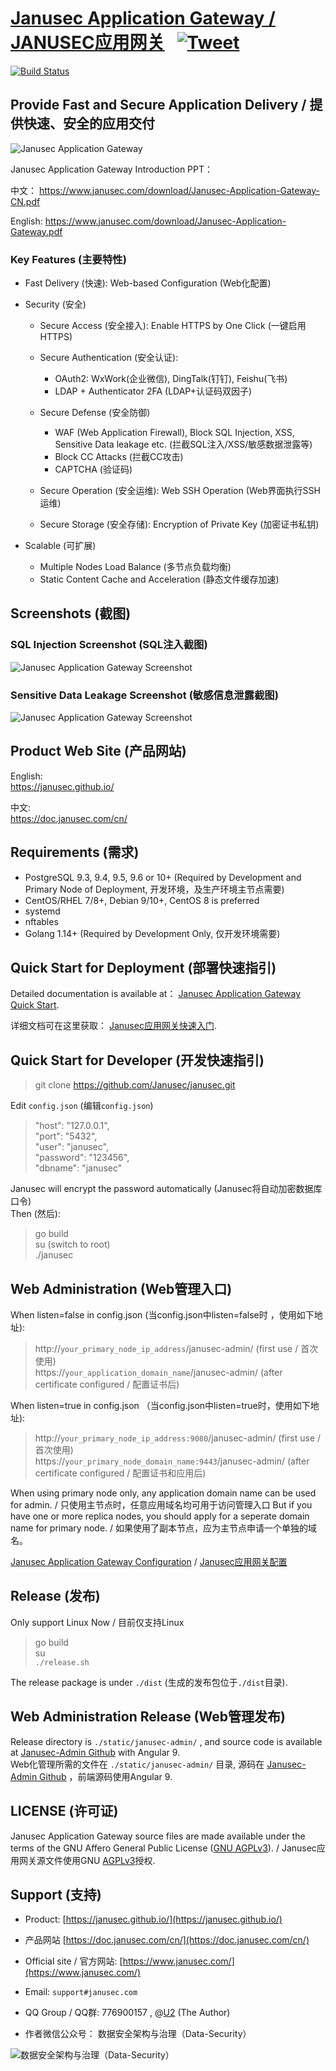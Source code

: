 # [Janusec Application Gateway / JANUSEC应用网关](https://www.janusec.com/) &nbsp; [![Tweet](https://img.shields.io/twitter/url/http/shields.io.svg?style=social)](https://twitter.com/intent/tweet?text=Protect%20web%20applications%20from%20network%20attacks%20with%20open%20source%20Janusec%20Application%20Gateway&url=https://github.com/Janusec/janusec&via=janusec&hashtags=waf,web,application,firewall,gateway)

[![Build Status](https://travis-ci.org/Janusec/janusec.svg?branch=master)](https://travis-ci.org/Janusec/janusec)


## Provide Fast and Secure Application Delivery / 提供快速、安全的应用交付   

![Janusec Application Gateway](gateway1.png)  

Janusec Application Gateway Introduction PPT：

中文： https://www.janusec.com/download/Janusec-Application-Gateway-CN.pdf   

English: https://www.janusec.com/download/Janusec-Application-Gateway.pdf   

### Key Features (主要特性)  

* Fast Delivery (快速): Web-based Configuration (Web化配置)  

* Security (安全)  

  + Secure Access (安全接入): Enable HTTPS by One Click (一键启用HTTPS)   

  + Secure Authentication (安全认证):  
      - OAuth2: WxWork(企业微信), DingTalk(钉钉), Feishu(飞书)  
      - LDAP + Authenticator 2FA (LDAP+认证码双因子)  

  + Secure Defense (安全防御)  
      - WAF (Web Application Firewall), Block SQL Injection, XSS, Sensitive Data leakage etc. (拦截SQL注入/XSS/敏感数据泄露等)    
      - Block CC Attacks (拦截CC攻击)  
      - CAPTCHA (验证码)  

  + Secure Operation (安全运维): Web SSH Operation (Web界面执行SSH运维)   
 
  + Secure Storage (安全存储): Encryption of Private Key (加密证书私钥)  

* Scalable (可扩展)    
  + Multiple Nodes Load Balance (多节点负载均衡)  
  + Static Content Cache and Acceleration (静态文件缓存加速)  



## Screenshots (截图)   

### SQL Injection Screenshot (SQL注入截图)  

![Janusec Application Gateway Screenshot](waf-demo1.png)  

### Sensitive Data Leakage Screenshot (敏感信息泄露截图)  

![Janusec Application Gateway Screenshot](waf-demo2.png)  

## Product Web Site (产品网站)   

English:   
https://janusec.github.io/  


中文:   
https://doc.janusec.com/cn/   

## Requirements (需求)   

* PostgreSQL 9.3, 9.4, 9.5, 9.6 or 10+ (Required by Development and Primary Node of Deployment, 开发环境，及生产环境主节点需要)  
* CentOS/RHEL 7/8+, Debian 9/10+, CentOS 8 is preferred    
* systemd  
* nftables  
* Golang 1.14+ (Required by Development Only, 仅开发环境需要)  

## Quick Start for Deployment (部署快速指引)    

Detailed documentation is available at： [Janusec Application Gateway Quick Start](https://janusec.github.io/documentation/quick-start/).  

详细文档可在这里获取： [Janusec应用网关快速入门](https://doc.janusec.com/cn/quick-start/).

## Quick Start for Developer (开发快速指引)   

> git clone https://github.com/Janusec/janusec.git   


Edit `config.json` (编辑`config.json`)  

> "host": "127.0.0.1",  
> "port": "5432",  
> "user": "janusec",  
> "password": "123456",  
> "dbname": "janusec"  

Janusec will encrypt the password automatically (Janusec将自动加密数据库口令)  
Then (然后):  

> go build  
> su (switch to root)  
> ./janusec  

## Web Administration (Web管理入口) 

When listen=false in config.json (当config.json中listen=false时 ，使用如下地址):  

> http://`your_primary_node_ip_address`/janusec-admin/    (first use / 首次使用)  
> https://`your_application_domain_name`/janusec-admin/   (after certificate configured / 配置证书后)  

When listen=true in config.json （当config.json中listen=true时，使用如下地址):  

> http://`your_primary_node_ip_address:9080`/janusec-admin/    (first use / 首次使用)  
> https://`your_primary_node_domain_name:9443`/janusec-admin/  (after certificate configured / 配置证书和应用后)  

When using primary node only, any application domain name can be used for admin. / 只使用主节点时，任意应用域名均可用于访问管理入口 
But if you have one or more replica nodes, you should apply for a seperate domain name for primary node. / 如果使用了副本节点，应为主节点申请一个单独的域名。   

[Janusec Application Gateway Configuration](https://janusec.github.io/documentation/quick-start/) / [Janusec应用网关配置](https://doc.janusec.com/cn/quick-start/)   

## Release (发布) 

Only support Linux Now / 目前仅支持Linux  

> go build  
> su  
> `./release.sh`    

The release package is under `./dist` (生成的发布包位于`./dist`目录).  

## Web Administration Release (Web管理发布)

Release directory is `./static/janusec-admin/` , and source code is available at [Janusec-Admin Github](https://github.com/Janusec/janusec-admin) with Angular 9.   
Web化管理所需的文件在 `./static/janusec-admin/` 目录, 源码在 [Janusec-Admin Github](https://github.com/Janusec/janusec-admin) ，前端源码使用Angular 9.  

## LICENSE (许可证)  

Janusec Application Gateway source files are made available under the terms of the GNU Affero General Public License ([GNU AGPLv3](http://www.gnu.org/licenses/agpl-3.0.html)). / Janusec应用网关源文件使用GNU [AGPLv3](http://www.gnu.org/licenses/agpl-3.0.html)授权.    

## Support (支持)  

* Product: [https://janusec.github.io/](https://janusec.github.io/)  
* 产品网站 [https://doc.janusec.com/cn/](https://doc.janusec.com/cn/)   
* Official site / 官方网站: [https://www.janusec.com/](https://www.janusec.com/)  
* Email: `support#janusec.com`  
* QQ Group / QQ群: 776900157  , @[U2](https://github.com/zhyale) (The Author)  

* 作者微信公众号： 数据安全架构与治理（Data-Security）  

![数据安全架构与治理（Data-Security）](Data-Security.png)  
